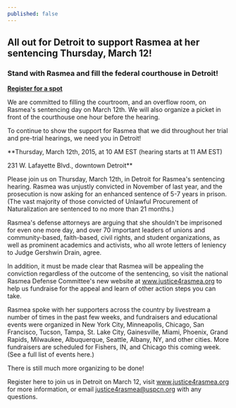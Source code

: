 ```yaml
---
published: false
---
```


## All out for Detroit to support Rasmea at her sentencing Thursday, March 12!

### Stand with Rasmea and fill the federal courthouse in Detroit!

**[Register for a spot](https://docs.google.com/forms/d/1608nKSQe46T7-vK9w6ui_aAGhiH7mFxHCPLUQgqCxDQ/viewform)** 

We are committed to filling the courtroom, and an overflow room, on Rasmea's sentencing day on March 12th.  We will also organize a picket in front of the courthouse one hour before the hearing.

To continue to show the support for Rasmea that we did throughout her trial and pre-trial hearings, we need you in Detroit!

**Thursday, March 12th, 2015, at 10 AM EST (hearing starts at 11 AM EST)

231 W. Lafayette Blvd., downtown Detroit**

Please join us on Thursday, March 12th, in Detroit for Rasmea's sentencing hearing.  Rasmea was unjustly convicted in November of last year, and the prosecution is now asking for an enhanced sentence of 5-7 years in prison.  (The vast majority of those convicted of Unlawful Procurement of Naturalization are sentenced to no more than 21 months.) 

Rasmea's defense attorneys are arguing that she shouldn't be imprisoned for even one more day, and over 70 important leaders of unions and community-based, faith-based, civil rights, and student organizations, as well as prominent academics and activists, who all wrote letters of leniency to Judge Gershwin Drain, agree. 

In addition, it must be made clear that Rasmea will be appealing the conviction regardless of the outcome of the sentencing, so visit the national Rasmea Defense Committee's new website at www.justice4rasmea.org to help us fundraise for the appeal and learn of other action steps you can take.

Rasmea spoke with her supporters across the country by livestream a number of times in the past few weeks, and fundraisers and educational events were organized in New York City, Minneapolis, Chicago, San Francisco, Tucson, Tampa, St. Lake City, Gainesville, Miami, Phoenix, Grand Rapids, Milwaukee, Albuquerque, Seattle, Albany, NY, and other cities.  More fundraisers are scheduled for Fishers, IN, and Chicago this coming week. (See a full list of events here.)  

There is still much more organizing to be done!

Register here to join us in Detroit on March 12, visit www.justice4rasmea.org for more information, or email justice4rasmea@uspcn.org with any questions.

